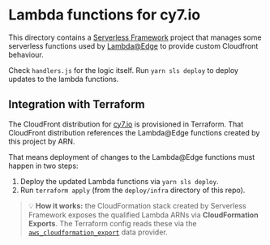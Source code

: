 # Lambda functions for cy7.io

This directory contains a [Serverless Framework](https://www.serverless.com/framework/docs/) project that manages some serverless functions used by [Lambda@Edge](https://docs.aws.amazon.com/lambda/latest/dg/lambda-edge.html) to provide custom Cloudfront behaviour.

Check `handlers.js` for the logic itself. Run `yarn sls deploy` to deploy updates to the lambda functions.

## Integration with Terraform

The CloudFront distribution for [cy7.io](https://cy7.io) is provisioned in Terraform. That CloudFront distribution references the Lambda@Edge functions created by this project by ARN.

That means deployment of changes to the Lambda@Edge functions must happen in two steps:

1. Deploy the updated Lambda functions via `yarn sls deploy`.
1. Run `terraform apply` (from the `deploy/infra` directory of this repo).

> 💡 **How it works:** the CloudFormation stack created by Serverless Framework exposes the qualified Lambda ARNs via **CloudFormation Exports**. The Terraform config reads these via the [`aws_cloudformation_export`](https://registry.terraform.io/providers/hashicorp/aws/latest/docs/data-sources/cloudformation_export) data provider.
